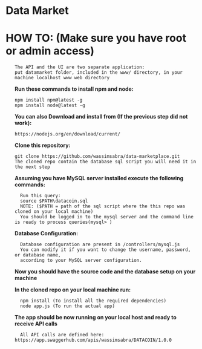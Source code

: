 <h1>Data Market</h1>

<h1>HOW TO: (Make sure you have root or admin access)</h1>
<ul>
  
    The API and the UI are two separate application:
    put datamarket folder, included in the www/ directory, in your machine localhost www web directory
  
  <strong>Run these commands to install npm and node:</strong>
 
    npm install npm@latest -g
    npm install node@latest -g
  
  <strong>You can also Download and install from (If the previous step did not work):</strong>
  
    https://nodejs.org/en/download/current/
    
  <strong>Clone this repository:</strong>
  
    git clone https://github.com/wassimsabra/data-marketplace.git
    The cloned repo contain the database sql script you will need it in the next step
    
  <strong>Assuming you have MySQL server installed execute the following commands:</strong>
      
      Run this query: 
      source $PATH\datacoin.sql
      NOTE: ($PATH = path of the sql script where the this repo was cloned on your local machine)
      You should be logged in to the mysql server and the command line is ready to process queries(mysql> )
  
  <strong>Database Configuration:</strong>
      
      Database configuration are present in /controllers/mysql.js 
      You can modify it if you want to change the username, password, or database name, 
      according to your MySQL server configuration.

  <strong>Now you should have the source code and the database setup on your machine</strong>
  
  <strong>In the cloned repo on your local machine run:</strong>
  
      npm install (To install all the required dependencies)
      node app.js (To run the actual app)
     
  <strong>The app should be now running on your local host and ready to receive API calls</strong>
  
      All API calls are defined here: https://app.swaggerhub.com/apis/wassimsabra/DATACOIN/1.0.0

</ul>
